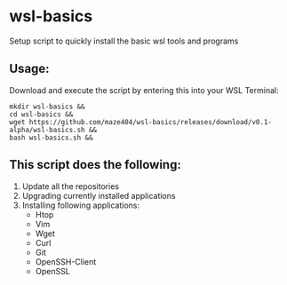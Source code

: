 # wsl-basics
Setup script to quickly install the basic wsl tools and programs

## Usage:
Download and execute the script by entering this into your WSL Terminal:
```shell
mkdir wsl-basics &&
cd wsl-basics &&
wget https://github.com/maze404/wsl-basics/releases/download/v0.1-alpha/wsl-basics.sh &&
bash wsl-basics.sh &&
```

## This script does the following:
1. Update all the repositories
2. Upgrading currently installed applications
3. Installing following applications:
    * Htop
    * Vim
    * Wget
    * Curl
    * Git
    * OpenSSH-Client
    * OpenSSL
